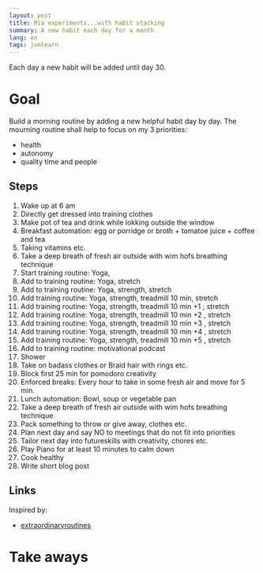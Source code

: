 ```yaml
---
layout: post
title: Mia experiments...with habit stacking
summary: A new habit each day for a month
lang: en
tags: jumlearn
---
```


<div class="message">
Each day a new habit will be added until day 30.
</div>

# Goal
Build a morning routine by adding a new helpful habit day by day. The mourning routine shall help to focus
on my 3 priorities:
- health
- autonomy
- quality time and people

## Steps

1. Wake up at 6 am
2. Directly get dressed into training clothes
3. Make pot of tea and drink while lokking outside the window
4. Breakfast automation: egg or porridge or broth + tomatoe juice + coffee and tea
5. Taking vitamins etc.
6. Take a deep breath of fresh air outside with wim hofs breathing technique
8. Start training routine: Yoga, 
9. Add to training routine: Yoga, stretch
10. Add to training routine: Yoga, strength, stretch
11. Add training routine: Yoga, strength, treadmill 10 min, stretch
12. Add training routine: Yoga, strength, treadmill 10 min +1 , stretch
13. Add training routine: Yoga, strength, treadmill 10 min +2 , stretch
14. Add training routine: Yoga, strength, treadmill 10 min +3 , stretch
15. Add training routine: Yoga, strength, treadmill 10 min +4 , stretch
16. Add training routine: Yoga, strength, treadmill 10 min +5 , stretch
18. Add to training routine: motivational podcast
19. Shower
20. Take on badass clothes or Braid hair with rings etc.
21. Block first 25 min for pomodoro creativity
22. Enforced breaks: Every hour to take in some fresh air and move for 5 min.
23. Lunch automation: Bowl, soup or vegetable pan
24. Take a deep breath of fresh air outside with wim hofs breathing technique
25. Pack something to throw or give away, clothes etc.
26. Plan next day and say NO to meetings that do not fit into priorities
27. Tailor next day into futureskills with creativity, chores etc.
28. Play Piano for at least 10 minutes to calm down
29. Cook healthy
30. Write short blog post




## Links
Inspired by:

* [extraordinaryroutines](https://extraordinaryroutines.com/habit-experiment-2)


# Take aways
